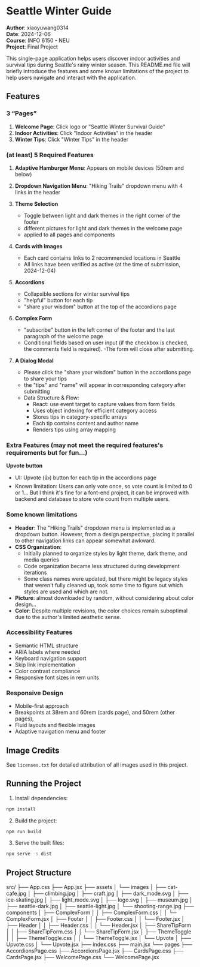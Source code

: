 # Seattle Winter Guide
**Author**: xiaoyuwang0314  
**Date**: 2024-12-06  
**Course**: INFO 6150 - NEU  
**Project**: Final Project

This single-page application helps users discover indoor activities and survival tips during Seattle's rainy winter season. This README.md file will briefly introduce the features and some known limitations of the project to help users navigate and interact with the application.

## Features

### 3 “Pages”
1. **Welcome Page**: Click logo or "Seattle Winter Survival Guide"
2. **Indoor Activities**: Click "Indoor Activities" in the header
3. **Winter Tips**: Click "Winter Tips" in the header

### (at least) 5 Required Features

1. **Adaptive Hamburger Menu**: Appears on mobile devices (50rem and below)
2. **Dropdown Navigation Menu**: "Hiking Trails" dropdown menu with 4 links in the header
3. **Theme Selection**
   - Toggle between light and dark themes in the right corner of the footer
   - different pictures for light and dark themes in the welcome page
   - applied to all pages and components
4. **Cards with Images**
   - Each card contains links to 2 recommended locations in Seattle
   - All links have been verified as active (at the time of submission, 2024-12-04)
5. **Accordions**
   - Collapsible sections for winter survival tips
   - "helpful" button for each tip
   - "share your wisdom" button at the top of the accordions page
6. **Complex Form**
   - "subscribe" button in the left corner of the footer and the last paragraph of the welcome page
   - Conditional fields based on user input (if the checkbox is checked, the comments field is required). 
   -The form will close after submitting.

7. **A Dialog Modal**
   - Please click the "share your wisdom" button in the accordions page to share your tips
   - the "tips" and "name" will appear in corresponding category after submitting
   - Data Structure & Flow: 
      - React: use event target to capture values from form fields 
      - Uses object indexing for efficient category access
      - Stores tips in category-specific arrays
      - Each tip contains content and author name
      - Renders tips using array mapping

### Extra Features (may not meet the **required features**'s requirements but for fun...)

**Upvote button**
   - UI: Upvote (👍) button for each tip in the accordions page
   - Known limitation: Users can only vote once, so vote count is limited to 0 or 1... But I think it's fine for a font-end project, it can be improved with backend and database to store vote count from multiple users.

### Some known limitations
- **Header**: The "Hiking Trails" dropdown menu is implemented as a dropdown button. However, from a design perspective, placing it parallel to other navigation links can appear somewhat awkward.
- **CSS Organization**: 
  - Initially planned to organize styles by light theme, dark theme, and media queries
  - Code organization became less structured during development iterations
  - Some class names were updated, but there might be legacy styles that weren't fully cleaned up, took some time to figure out which styles are used and which are not.
- **Picture**: almost downloaded by random, without considering about color design...
- **Color**: Despite multiple revisions, the color choices remain suboptimal due to the author's limited aesthetic sense.

### Accessibility Features
- Semantic HTML structure
- ARIA labels where needed
- Keyboard navigation support
- Skip link implementation
- Color contrast compliance
- Responsive font sizes in rem units

### Responsive Design
- Mobile-first approach
- Breakpoints at 38rem and 60rem (cards page), and 50rem (other pages), 
- Fluid layouts and flexible images
- Adaptive navigation menu and footer

## Image Credits
See `licenses.txt` for detailed attribution of all images used in this project.

## Running the Project
1. Install dependencies:

```bash
npm install
```

2. Build the project:

```bash
npm run build
```

3. Serve the built files:

```bash
npx serve -s dist
```


## Project Structure
src/
├── App.css
├── App.jsx
├── assets
│   └── images
│       ├── cat-cafe.jpg
│       ├── climbing.jpg
│       ├── craft.jpg
│       ├── dark_mode.svg
│       ├── ice-skating.jpg
│       ├── light_mode.svg
│       ├── logo.svg
│       ├── museum.jpg
│       ├── seattle-dark.jpg
│       ├── seattle-light.jpg
│       └── shooting-range.jpg
├── components
│   ├── ComplexForm
│   │   ├── ComplexForm.css
│   │   └─ ComplexForm.jsx
│   ├── Footer
│   │   ├── Footer.css
│   │   └── Footer.jsx
│   ├── Header
│   │   ├── Header.css
│   │   └── Header.jsx
│   ├── ShareTipForm
│   │   ├── ShareTipForm.css
│   │   └── ShareTipForm.jsx
│   ├── ThemeToggle
│   │   ├── ThemeToggle.css
│   │   └── ThemeToggle.jsx
│   └── Upvote
│       ├── Upvote.css
│       └── Upvote.jsx
├── index.css
├── main.jsx
└── pages
    ├── AccordionsPage.css
    ├── AccordionsPage.jsx
    ├── CardsPage.css
    ├── CardsPage.jsx
    ├── WelcomePage.css
    └── WelcomePage.jsx